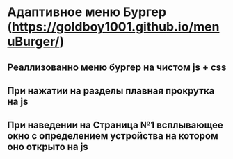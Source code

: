 # Адаптивное меню Бургер (https://goldboy1001.github.io/menuBurger/)

## Реаллизованно меню бургер на чистом js + css 
## При нажатии на разделы плавная прокрутка на js
## При наведении на Страница №1 всплывающее окно с определением устройства на котором оно открыто на js